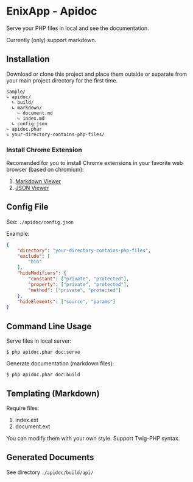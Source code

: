 # EnixApp - Apidoc

Serve your PHP files in local and see the documentation.

Currently (only) support markdown.

## Installation

Download or clone this project and place them outside or separate from your main project directory for the first time.

```
sample/
∟ apidoc/
  ∟ build/
  ∟ markdown/
    ∟ document.md
    ∟ index.md
  ∟ config.json
∟ apidoc.phar
∟ your-directory-contains-php-files/
```

### Install Chrome Extension

Recomended for you to install Chrome extensions in your favorite web browser (based on chromium):

1. [Markdown Viewer](https://chrome.google.com/webstore/detail/markdown-viewer/ckkdlimhmcjmikdlpkmbgfkaikojcbjk)
2. [JSON Viewer](https://github.com/tulios/json-viewer)

## Config File

See: ``./apidoc/config.json``

Example:

```json
{
	"directory": "your-directory-contains-php-files",
	"exclude": [
		"bin"
	],
	"hideModifiers": {
		"constant": ["private", "protected"],
		"property": ["private", "protected"],
		"method": ["private", "protected"]
	},
	"hideElements": ["source", "params"]
}
```

## Command Line Usage

Serve files in local server:

```
$ php apidoc.phar doc:serve
```

Generate documentation (markdown files):

```
$ php apidoc.phar doc:build
```

## Templating (Markdown)

Require files:

1. index.ext
2. document.ext

You can modify them with your own style. Support Twig-PHP syntax.

## Generated Documents

See directory ``./apidoc/build/api/``
